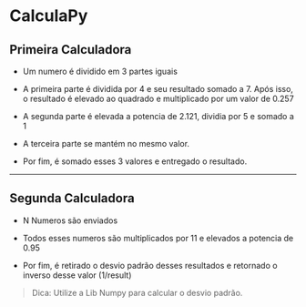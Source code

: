 # CalculaPy
## Primeira Calculadora
- Um numero é dividido em 3 partes iguais

- A primeira parte é dividida por 4 e seu resultado somado a 7. Após isso, o resultado é elevado ao quadrado e multiplicado por um valor de 0.257

- A segunda parte é elevada a potencia de 2.121, dividia por 5 e somado a 1

- A terceira parte se mantém no mesmo valor.

- Por fim, é somado esses 3 valores e entregado o resultado.

____

## Segunda Calculadora
- N Numeros são enviados

- Todos esses numeros são multiplicados por 11 e elevados a potencia de 0.95

- Por fim, é retirado o desvio padrão desses resultados e retornado o inverso desse valor (1/result) 

> Dica: Utilize a Lib Numpy para calcular o desvio padrão. 